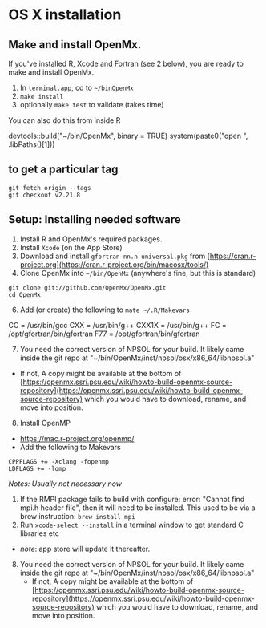 # OS X installation

## Make and install OpenMx.
If you've installed R, Xcode and Fortran (see 2 below), you are ready to make and install OpenMx.

1. In `terminal.app`, cd to `~/binOpenMx`
2. `make install`
3. optionally `make test` to validate (takes time)

You can also do this from inside R
> 
devtools::build("~/bin/OpenMx", binary = TRUE)
system(paste0("open ", .libPaths()[1]))

## to get a particular tag

```
git fetch origin --tags
git checkout v2.21.8
```

## Setup: Installing needed software
1. Install R and OpenMx's required packages.
2. Install `Xcode` (on the App Store)
4. Download and install `gfortran-nn.n-universal.pkg` from [https://cran.r-project.org](https://cran.r-project.org/bin/macosx/tools/)
5. Clone OpenMx into `~/bin/OpenMx` (anywhere's fine, but this is standard)

```
git clone git://github.com/OpenMx/OpenMx.git
cd OpenMx
```

6. Add (or create) the following to `mate ~/.R/Makevars`
>
CC    = /usr/bin/gcc
CXX   = /usr/bin/g++
CXX1X = /usr/bin/g++
FC    = /opt/gfortran/bin/gfortran
F77   = /opt/gfortran/bin/gfortran

7. You need the correct version of NPSOL for your build. It likely came inside the git repo at "~/bin/OpenMx/inst/npsol/osx/x86_64/libnpsol.a"
 * If not, A copy might be available at the bottom of [https://openmx.ssri.psu.edu/wiki/howto-build-openmx-source-repository](https://openmx.ssri.psu.edu/wiki/howto-build-openmx-source-repository) which you would have to download, rename, and move into position.

8. Install OpenMP
 * https://mac.r-project.org/openmp/
 * Add the following to Makevars

```
CPPFLAGS += -Xclang -fopenmp
LDFLAGS += -lomp
```

*Notes: Usually not necessary now*

1. If the RMPI package fails to build with configure: error: "Cannot find mpi.h header file", then it will need to be installed. This used to be via a brew instruction: `brew install mpi`
2. Run `xcode-select --install` in a terminal window to get standard C libraries etc
  * *note*: app store will update it thereafter.
8. You need the correct version of NPSOL for your build. It likely came inside the git repo at "~/bin/OpenMx/inst/npsol/osx/x86_64/libnpsol.a"
	* If not, A copy might be available at the bottom of [https://openmx.ssri.psu.edu/wiki/howto-build-openmx-source-repository](https://openmx.ssri.psu.edu/wiki/howto-build-openmx-source-repository) which you would have to download, rename, and move into position.  


